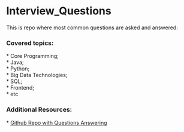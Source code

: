 # Interview_Questions

This is repo where most common questions are asked and answered: <br>

<h3>Covered topics: </h3>
* Core Programming; <br>
* Java; <br>
* Python; <br>
* Big Data Technologies; <br>
* SQL; <br>
* Frontend; <br> 
* etc

<h3>Additional Resources: </h3>
* <a href="https://github.com/enhorse/java-interview">Github Repo with Questions Answering</a>
